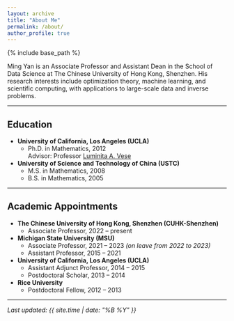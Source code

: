 ```yaml
---
layout: archive
title: "About Me"
permalink: /about/
author_profile: true
---
```


{% include base_path %}

Ming Yan is an Associate Professor and Assistant Dean in the School of Data Science at The Chinese University of Hong Kong, Shenzhen. His research interests include optimization theory, machine learning, and scientific computing, with applications to large-scale data and inverse problems.


---

## Education
- **University of California, Los Angeles (UCLA)**
  - Ph.D. in Mathematics, 2012  
    Advisor: Professor [Luminita A. Vese](https://www.math.ucla.edu/~lvese/)
- **University of Science and Technology of China (USTC)**
  - M.S. in Mathematics, 2008  
  - B.S. in Mathematics, 2005

---

## Academic Appointments
- **The Chinese University of Hong Kong, Shenzhen (CUHK-Shenzhen)**
  - Associate Professor, 2022 – present
- **Michigan State University (MSU)**
  - Associate Professor, 2021 – 2023 *(on leave from 2022 to 2023)*  
  - Assistant Professor, 2015 – 2021
- **University of California, Los Angeles (UCLA)**
  - Assistant Adjunct Professor, 2014 – 2015  
  - Postdoctoral Scholar, 2013 – 2014
- **Rice University**
  - Postdoctoral Fellow, 2012 – 2013

---
 
_Last updated: {{ site.time | date: "%B %Y" }}_
